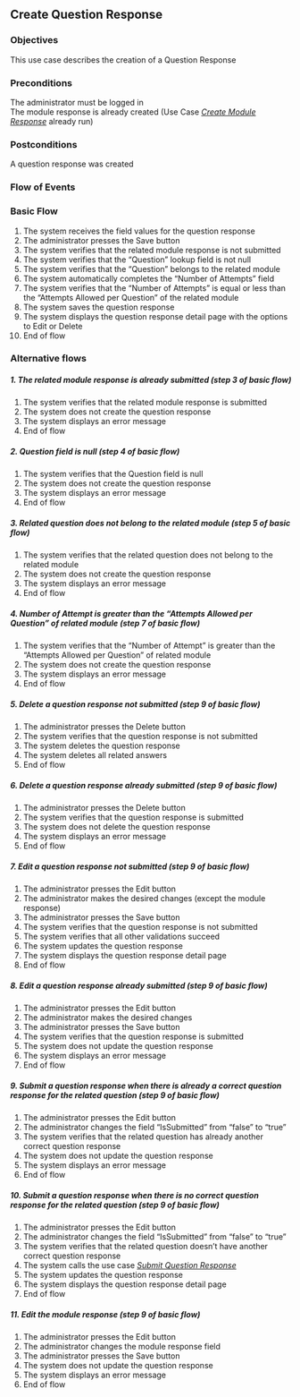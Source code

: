 ## Create Question Response
 
### Objectives 
This use case describes the creation of a Question Response
 
### Preconditions
The administrator must be logged in  
The module response is already created (Use Case [*Create Module Response*](https://github.com/FieloIncentiveAutomation/fieloelr/blob/feature/elrbackend/doc/UC-ELR-0007-Create%20Module%20Response.md) already run)
### Postconditions
A question response was created
 
### Flow of Events
 
### Basic Flow
   1. The system receives the field values for the question response
   2. The administrator presses the Save button
   3. The system verifies that the related module response is not submitted
   4. The system verifies that the “Question” lookup field is not null
   5. The system verifies that the “Question” belongs to the related module
   6. The system automatically completes the “Number of Attempts” field
   7. The system verifies that the “Number of Attempts” is equal or less than the “Attempts Allowed per Question” of the related module
   8. The system saves the question response
   9. The system displays the question response detail page with the options to Edit or Delete
   10. End of flow
 
### Alternative flows
 
##### 1. The related module response is already submitted (step 3 of basic flow)
   1. The system verifies that the related module response is submitted
   2. The system does not create the question response
   3. The system displays an error message
   4. End of flow
 
##### 2. Question field is null (step 4 of basic flow)
   1. The system verifies that the Question field is null
   2. The system does not create the question response
   3. The system displays an error message
   4. End of flow
 
##### 3. Related question does not belong to the related module (step 5 of basic flow)
   1. The system verifies that the related question does not belong to the related module
   2. The system does not create the question response
   3. The system displays an error message
   4. End of flow
 
##### 4. Number of Attempt is greater than the “Attempts Allowed per Question” of related module (step 7 of basic flow)
   1. The system verifies that the “Number of Attempt” is greater than the “Attempts Allowed per Question” of related module
   2. The system does not create the question response
   3. The system displays an error message
   4. End of flow
 
##### 5. Delete a question response not submitted (step 9 of basic flow)
   1. The administrator presses the Delete button
   2. The system verifies that the question response is not submitted
   3. The system deletes the question response
   4. The system deletes all related answers
   5. End of flow
 
##### 6. Delete a question response already submitted (step 9 of basic flow)
   1. The administrator presses the Delete button
   2. The system verifies that the question response is submitted
   3. The system does not delete the question response
   4. The system displays an error message
   5. End of flow
 
##### 7. Edit a question response not submitted (step 9 of basic flow)
   1. The administrator presses the Edit button
   2. The administrator makes the desired changes (except the module response)
   3. The administrator presses the Save button
   4. The system verifies that the question response is not submitted
   5. The system verifies that all other validations succeed
   6. The system updates the question response
   7. The system displays the question response detail page 
   8. End of flow
 
##### 8. Edit a question response already submitted (step 9 of basic flow)
   1. The administrator presses the Edit button
   2. The administrator makes the desired changes 
   3. The administrator presses the Save button
   4. The system verifies that the question response is submitted
   5. The system does not update the question response
   6. The system displays an error message
   7. End of flow
 
##### 9. Submit a question response when there is already a correct question response for the related question (step 9 of basic flow)
   1. The administrator presses the Edit button 
   2. The administrator changes the field “IsSubmitted” from “false” to “true”
   3. The system verifies that the related question has already another correct question response
   4. The system does not update the question response
   5. The system displays an error message
   6. End of flow
   
##### 10. Submit a question response when there is no correct question response for the related question (step 9 of basic flow)
   1. The administrator presses the Edit button 
   2. The administrator changes the field “IsSubmitted” from “false” to “true”
   3. The system verifies that the related question doesn’t have another correct question response
   4. The system calls the use case [*Submit Question Response*](https://github.com/FieloIncentiveAutomation/fieloelr/blob/feature/elrbackend/doc/UC-ELR-0012-Submit%20Question%20Response.md)
   5. The system updates the question response
   6. The system displays the question response detail page
   7. End of flow

##### 11. Edit the module response (step 9 of basic flow)
   1. The administrator presses the Edit button
   2. The administrator changes the module response field
   3. The administrator presses the Save button
   4. The system does not update the question response
   5. The system displays an error message
   6. End of flow
